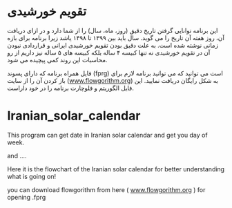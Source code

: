 # تقویم خورشیدی
این برنامه توانایی گرفتن تاریخ دقیق (روز، ماه، سال) را از شما دارد و در ازای دریافت آن، روز هفته آن تاریخ را می گوید.
سال باید بین ۱۳۹۹ تا ۱۴۹۸ یاشد زیرا برنامه برای بازه زمانی نوشته شده است.
به علت دقیق بودن تقویم خورشیدی ایرانی و قراردادی نبودن آن در تقویم خورشیدی نه تنها کبیسه ۴ ساله بلکه کبیسه های ۵ ساله نیز داریم از رو محاسبات این روند کمی پیچیده می شود.

فایل همراه برنامه که دارای پسوند (fprg) است می توانید که می توانید برنامه لازم برای باز کردن آن را از سایت (www.flowgorithm.org) به شکل رایگان دریافت نمایید.
این فایل الگوریتم و فلوچارت برنامه را در خود داراست.


# Iranian_solar_calendar
This program can get date in Iranian solar calendar and get you day of week.

and ....

Here it is the flowchart of the Iranian solar calendar for better understanding what is going on!

you can download flowgorithm from here ( www.flowgorithm.org ) for opening .fprg
